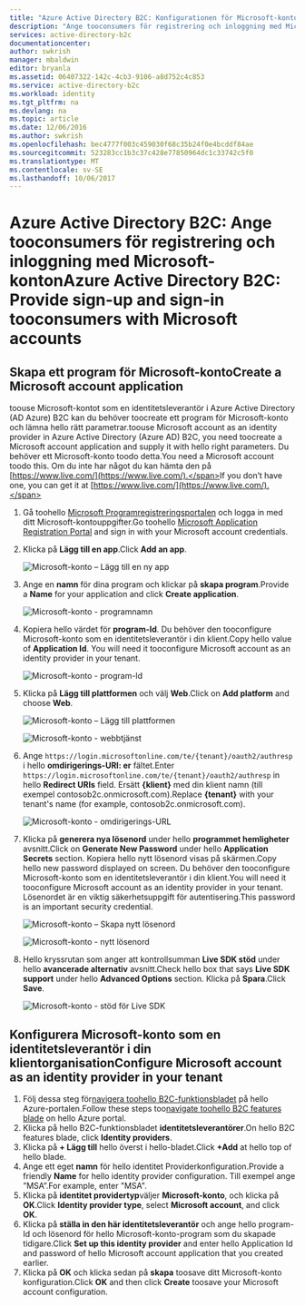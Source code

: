 ```yaml
---
title: "Azure Active Directory B2C: Konfigurationen för Microsoft-kontot | Microsoft Docs"
description: "Ange tooconsumers för registrering och inloggning med Microsoft-konton i dina program som skyddas av Azure Active Directory B2C."
services: active-directory-b2c
documentationcenter: 
author: swkrish
manager: mbaldwin
editor: bryanla
ms.assetid: 06407322-142c-4cb3-9106-a8d752c4c853
ms.service: active-directory-b2c
ms.workload: identity
ms.tgt_pltfrm: na
ms.devlang: na
ms.topic: article
ms.date: 12/06/2016
ms.author: swkrish
ms.openlocfilehash: bec4777f003c459030f68c35b24f0e4bcddf84ae
ms.sourcegitcommit: 523283cc1b3c37c428e77850964dc1c33742c5f0
ms.translationtype: MT
ms.contentlocale: sv-SE
ms.lasthandoff: 10/06/2017
---
```

# <a name="azure-active-directory-b2c-provide-sign-up-and-sign-in-tooconsumers-with-microsoft-accounts"></a><span data-ttu-id="4cd2a-103">Azure Active Directory B2C: Ange tooconsumers för registrering och inloggning med Microsoft-konton</span><span class="sxs-lookup"><span data-stu-id="4cd2a-103">Azure Active Directory B2C: Provide sign-up and sign-in tooconsumers with Microsoft accounts</span></span>
## <a name="create-a-microsoft-account-application"></a><span data-ttu-id="4cd2a-104">Skapa ett program för Microsoft-konto</span><span class="sxs-lookup"><span data-stu-id="4cd2a-104">Create a Microsoft account application</span></span>
<span data-ttu-id="4cd2a-105">toouse Microsoft-kontot som en identitetsleverantör i Azure Active Directory (AD Azure) B2C kan du behöver toocreate ett program för Microsoft-konto och lämna hello rätt parametrar.</span><span class="sxs-lookup"><span data-stu-id="4cd2a-105">toouse Microsoft account as an identity provider in Azure Active Directory (Azure AD) B2C, you need toocreate a Microsoft account application and supply it with hello right parameters.</span></span> <span data-ttu-id="4cd2a-106">Du behöver ett Microsoft-konto toodo detta.</span><span class="sxs-lookup"><span data-stu-id="4cd2a-106">You need a Microsoft account toodo this.</span></span> <span data-ttu-id="4cd2a-107">Om du inte har något du kan hämta den på [https://www.live.com/](https://www.live.com/).</span><span class="sxs-lookup"><span data-stu-id="4cd2a-107">If you don’t have one, you can get it at [https://www.live.com/](https://www.live.com/).</span></span>

1. <span data-ttu-id="4cd2a-108">Gå toohello [Microsoft Programregistreringsportalen](https://apps.dev.microsoft.com/?referrer=https://azure.microsoft.com/documentation/articles&deeplink=/appList) och logga in med ditt Microsoft-kontouppgifter.</span><span class="sxs-lookup"><span data-stu-id="4cd2a-108">Go toohello [Microsoft Application Registration Portal](https://apps.dev.microsoft.com/?referrer=https://azure.microsoft.com/documentation/articles&deeplink=/appList) and sign in with your Microsoft account credentials.</span></span>
2. <span data-ttu-id="4cd2a-109">Klicka på **Lägg till en app**.</span><span class="sxs-lookup"><span data-stu-id="4cd2a-109">Click **Add an app**.</span></span>
   
    ![Microsoft-konto – Lägg till en ny app](./media/active-directory-b2c-setup-msa-app/msa-add-new-app.png)
3. <span data-ttu-id="4cd2a-111">Ange en **namn** för dina program och klickar på **skapa program**.</span><span class="sxs-lookup"><span data-stu-id="4cd2a-111">Provide a **Name** for your application and click **Create application**.</span></span>
   
    ![Microsoft-konto - programnamn](./media/active-directory-b2c-setup-msa-app/msa-app-name.png)
4. <span data-ttu-id="4cd2a-113">Kopiera hello värdet för **program-Id**. Du behöver den tooconfigure Microsoft-konto som en identitetsleverantör i din klient.</span><span class="sxs-lookup"><span data-stu-id="4cd2a-113">Copy hello value of **Application Id**. You will need it tooconfigure Microsoft account as an identity provider in your tenant.</span></span>
   
    ![Microsoft-konto - program-Id](./media/active-directory-b2c-setup-msa-app/msa-app-id.png)
5. <span data-ttu-id="4cd2a-115">Klicka på **Lägg till plattformen** och välj **Web**.</span><span class="sxs-lookup"><span data-stu-id="4cd2a-115">Click on **Add platform** and choose **Web**.</span></span>
   
    ![Microsoft-konto – Lägg till plattformen](./media/active-directory-b2c-setup-msa-app/msa-add-platform.png)
   
    ![Microsoft-konto - webbtjänst](./media/active-directory-b2c-setup-msa-app/msa-web.png)
6. <span data-ttu-id="4cd2a-118">Ange `https://login.microsoftonline.com/te/{tenant}/oauth2/authresp` i hello **omdirigerings-URI: er** fältet.</span><span class="sxs-lookup"><span data-stu-id="4cd2a-118">Enter `https://login.microsoftonline.com/te/{tenant}/oauth2/authresp` in hello **Redirect URIs** field.</span></span> <span data-ttu-id="4cd2a-119">Ersätt **{klient}** med din klient namn (till exempel contosob2c.onmicrosoft.com).</span><span class="sxs-lookup"><span data-stu-id="4cd2a-119">Replace **{tenant}** with your tenant's name (for example, contosob2c.onmicrosoft.com).</span></span>
   
    ![Microsoft-konto - omdirigerings-URL](./media/active-directory-b2c-setup-msa-app/msa-redirect-url.png)
7. <span data-ttu-id="4cd2a-121">Klicka på **generera nya lösenord** under hello **programmet hemligheter** avsnitt.</span><span class="sxs-lookup"><span data-stu-id="4cd2a-121">Click on **Generate New Password** under hello **Application Secrets** section.</span></span> <span data-ttu-id="4cd2a-122">Kopiera hello nytt lösenord visas på skärmen.</span><span class="sxs-lookup"><span data-stu-id="4cd2a-122">Copy hello new password displayed on screen.</span></span> <span data-ttu-id="4cd2a-123">Du behöver den tooconfigure Microsoft-konto som en identitetsleverantör i din klient.</span><span class="sxs-lookup"><span data-stu-id="4cd2a-123">You will need it tooconfigure Microsoft account as an identity provider in your tenant.</span></span> <span data-ttu-id="4cd2a-124">Lösenordet är en viktig säkerhetsuppgift för autentisering.</span><span class="sxs-lookup"><span data-stu-id="4cd2a-124">This password is an important security credential.</span></span>
   
    ![Microsoft-konto – Skapa nytt lösenord](./media/active-directory-b2c-setup-msa-app/msa-generate-new-password.png)
   
    ![Microsoft-konto - nytt lösenord](./media/active-directory-b2c-setup-msa-app/msa-new-password.png)
8. <span data-ttu-id="4cd2a-127">Hello kryssrutan som anger att kontrollsumman **Live SDK stöd** under hello **avancerade alternativ** avsnitt.</span><span class="sxs-lookup"><span data-stu-id="4cd2a-127">Check hello box that says **Live SDK support** under hello **Advanced Options** section.</span></span> <span data-ttu-id="4cd2a-128">Klicka på **Spara**.</span><span class="sxs-lookup"><span data-stu-id="4cd2a-128">Click **Save**.</span></span>
   
    ![Microsoft-konto - stöd för Live SDK](./media/active-directory-b2c-setup-msa-app/msa-live-sdk-support.png)

## <a name="configure-microsoft-account-as-an-identity-provider-in-your-tenant"></a><span data-ttu-id="4cd2a-130">Konfigurera Microsoft-konto som en identitetsleverantör i din klientorganisation</span><span class="sxs-lookup"><span data-stu-id="4cd2a-130">Configure Microsoft account as an identity provider in your tenant</span></span>
1. <span data-ttu-id="4cd2a-131">Följ dessa steg för[navigera toohello B2C-funktionsbladet](active-directory-b2c-app-registration.md#navigate-to-b2c-settings) på hello Azure-portalen.</span><span class="sxs-lookup"><span data-stu-id="4cd2a-131">Follow these steps too[navigate toohello B2C features blade](active-directory-b2c-app-registration.md#navigate-to-b2c-settings) on hello Azure portal.</span></span>
2. <span data-ttu-id="4cd2a-132">Klicka på hello B2C-funktionsbladet **identitetsleverantörer**.</span><span class="sxs-lookup"><span data-stu-id="4cd2a-132">On hello B2C features blade, click **Identity providers**.</span></span>
3. <span data-ttu-id="4cd2a-133">Klicka på **+ Lägg till** hello överst i hello-bladet.</span><span class="sxs-lookup"><span data-stu-id="4cd2a-133">Click **+Add** at hello top of hello blade.</span></span>
4. <span data-ttu-id="4cd2a-134">Ange ett eget **namn** för hello identitet Providerkonfiguration.</span><span class="sxs-lookup"><span data-stu-id="4cd2a-134">Provide a friendly **Name** for hello identity provider configuration.</span></span> <span data-ttu-id="4cd2a-135">Till exempel ange ”MSA”.</span><span class="sxs-lookup"><span data-stu-id="4cd2a-135">For example, enter "MSA".</span></span>
5. <span data-ttu-id="4cd2a-136">Klicka på **identitet providertyp**väljer **Microsoft-konto**, och klicka på **OK**.</span><span class="sxs-lookup"><span data-stu-id="4cd2a-136">Click **Identity provider type**, select **Microsoft account**, and click **OK**.</span></span>
6. <span data-ttu-id="4cd2a-137">Klicka på **ställa in den här identitetsleverantör** och ange hello program-Id och lösenord för hello Microsoft-konto-program som du skapade tidigare.</span><span class="sxs-lookup"><span data-stu-id="4cd2a-137">Click **Set up this identity provider** and enter hello Application Id and password of hello Microsoft account application that you created earlier.</span></span>
7. <span data-ttu-id="4cd2a-138">Klicka på **OK** och klicka sedan på **skapa** toosave ditt Microsoft-konto konfiguration.</span><span class="sxs-lookup"><span data-stu-id="4cd2a-138">Click **OK** and then click **Create** toosave your Microsoft account configuration.</span></span>

